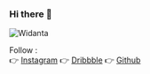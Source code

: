 ### Hi there 👋


<p><img src="https://github-readme-stats.vercel.app/api?username=Widanta&show_icons=true&theme=radical" alt="Widanta" /></p>

Follow :
<br>
👉 [Instagram](https://www.instagram.com/widantaa_/)
👉 [Dribbble](https://dribbble.com/Widanta)
👉 [Github](https://github.com/Widanta)



<!--
**Widanta/Widanta** is a ✨ _special_ ✨ repository because its `README.md` (this file) appears on your GitHub profile.

Here are some ideas to get you started:

- 🔭 I’m currently working on ...
- 🌱 I’m currently learning ...
- 👯 I’m looking to collaborate on ...
- 🤔 I’m looking for help with ...
- 💬 Ask me about ...
- 📫 How to reach me: ...
- 😄 Pronouns: ...
- ⚡ Fun fact: ...
-->
